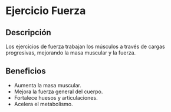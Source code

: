 # Ejercicio Fuerza

## Descripción
Los ejercicios de fuerza trabajan los músculos a través de cargas progresivas, mejorando la masa muscular y la fuerza.

## Beneficios
- Aumenta la masa muscular.
- Mejora la fuerza general del cuerpo.
- Fortalece huesos y articulaciones.
- Acelera el metabolismo.

